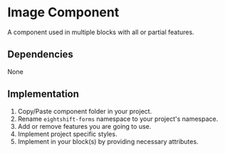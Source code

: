 # Image Component

A component used in multiple blocks with all or partial features.

## Dependencies

None

## Implementation

1. Copy/Paste component folder in your project.
2. Rename `eightshift-forms` namespace to your project's namespace.
3. Add or remove features you are going to use.
4. Implement project specific styles.
5. Implement in your block(s) by providing necessary attributes.
